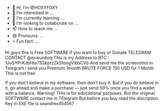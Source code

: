 - 👋 Hi, I’m @HOXYFOXY
- 👀 I’m interested in ...
- 🌱 I’m currently learning ...
- 💞️ I’m looking to collaborate on ...
- 📫 How to reach me ...
- 😄 Pronouns: ...
- ⚡ Fun fact: ...

<!---
HOXYGOXYFOXY is a ✨ special ✨ repository because its `README.md` (this file) appears on your GitHub profile.
You can click the Preview link to take a look at your changes.
--->
Hi guys this is Free  SOFTWARE if you want to buy or Donate TELEGRAM CONTACT @exwurdioq
This is my Address to BTC : 1JuSYPrKJbHte7SSkprzZkSfoogVibbCVb
And send me the screenshot in Telegram i send you Premium 1month BRUTE FORCE 150 USD for 1 Month This is not free 

If you don't believe in my software, then don't buy it. But if you do believe in it, go ahead and make a purchase — just send 50% once you find a wallet with a balance. 
Warning! THis is for educational porposes. But the original SOFTWARE contact me in TElegram But before you buy read the discription.
Key in EXE file is seandrex454567
